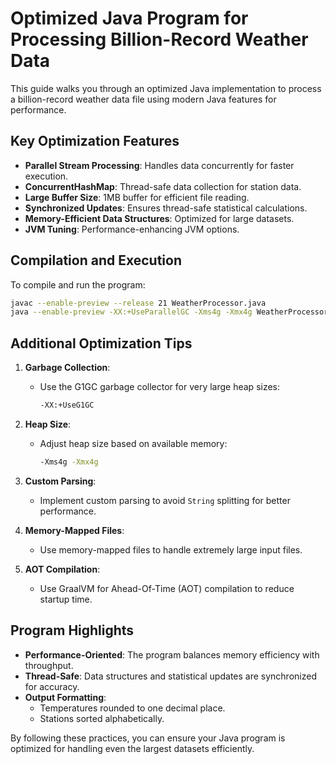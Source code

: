 
# Optimized Java Program for Processing Billion-Record Weather Data

This guide walks you through an optimized Java implementation to process a billion-record weather data file using modern Java features for performance.

## Key Optimization Features

- **Parallel Stream Processing**: Handles data concurrently for faster execution.
- **ConcurrentHashMap**: Thread-safe data collection for station data.
- **Large Buffer Size**: 1MB buffer for efficient file reading.
- **Synchronized Updates**: Ensures thread-safe statistical calculations.
- **Memory-Efficient Data Structures**: Optimized for large datasets.
- **JVM Tuning**: Performance-enhancing JVM options.

## Compilation and Execution

To compile and run the program:

```bash
javac --enable-preview --release 21 WeatherProcessor.java
java --enable-preview -XX:+UseParallelGC -Xms4g -Xmx4g WeatherProcessor input.txt
```

## Additional Optimization Tips

1. **Garbage Collection**:
    - Use the G1GC garbage collector for very large heap sizes:
      ```bash
      -XX:+UseG1GC
      ```

2. **Heap Size**:
    - Adjust heap size based on available memory:
      ```bash
      -Xms4g -Xmx4g
      ```

3. **Custom Parsing**:
    - Implement custom parsing to avoid `String` splitting for better performance.

4. **Memory-Mapped Files**:
    - Use memory-mapped files to handle extremely large input files.

5. **AOT Compilation**:
    - Use GraalVM for Ahead-Of-Time (AOT) compilation to reduce startup time.

## Program Highlights

- **Performance-Oriented**: The program balances memory efficiency with throughput.
- **Thread-Safe**: Data structures and statistical updates are synchronized for accuracy.
- **Output Formatting**:
    - Temperatures rounded to one decimal place.
    - Stations sorted alphabetically.

By following these practices, you can ensure your Java program is optimized for handling even the largest datasets efficiently.
